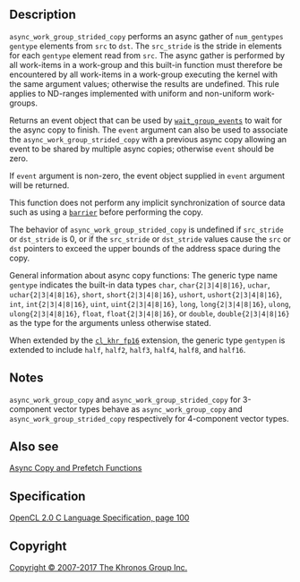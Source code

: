 
## Description

`async_work_group_strided_copy` performs an async gather of
`num_gentypes` `gentype` elements from `src` to `dst`. The `src_stride`
is the stride in elements for each `gentype` element read from `src`.
The async gather is performed by all work-items in a work-group and this
built-in function must therefore be encountered by all work-items in a
work-group executing the kernel with the same argument values; otherwise
the results are undefined. This rule applies to ND-ranges implemented
with uniform and non-uniform work-groups.

Returns an event object that can be used by
[`wait_group_events`](wait_group_events.html) to wait for the async copy
to finish. The `event` argument can also be used to associate the
`async_work_group_strided_copy` with a previous async copy allowing an
event to be shared by multiple async copies; otherwise `event` should be
zero.

If `event` argument is non-zero, the event object supplied in `event`
argument will be returned.

This function does not perform any implicit synchronization of source
data such as using a [`barrier`](barrier.html) before performing the
copy.

The behavior of `async_work_group_strided_copy` is undefined if
`src_stride` or `dst_stride` is 0, or if the `src_stride` or
`dst_stride` values cause the `src` or `dst` pointers to exceed the
upper bounds of the address space during the copy.

General information about async copy functions: The generic type name
`gentype` indicates the built-in data types `char`, `char{2|3|4|8|16}`,
`uchar`, `uchar{2|3|4|8|16}`, `short`, `short{2|3|4|8|16}`, `ushort`,
`ushort{2|3|4|8|16}`, `int`, `int{2|3|4|8|16}`, `uint`,
`uint{2|3|4|8|16}`, `long`, `long{2|3|4|8|16}`, `ulong`,
`ulong{2|3|4|8|16}`, `float`, `float{2|3|4|8|16}`, or `double`,
`double{2|3|4|8|16}` as the type for the arguments unless otherwise
stated.

When extended by the [`cl_khr_fp16`](cl_khr_fp16.html) extension, the
generic type `gentypen` is extended to include `half`, `half2`, `half3`,
`half4`, `half8`, and `half16`.

## Notes

`async_work_group_copy` and `async_work_group_strided_copy` for
3-component vector types behave as `async_work_group_copy` and
`async_work_group_strided_copy` respectively for 4-component vector
types.

## Also see

[Async Copy and Prefetch Functions](asyncCopyFunctions.html)

## Specification

[OpenCL 2.0 C Language Specification, page
100](https://www.khronos.org/registry/cl/specs/opencl-2.0-openclc.pdf#page=100)

## Copyright

[Copyright © 2007-2017 The Khronos Group Inc.](copyright.html)

